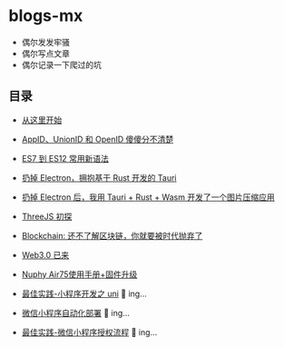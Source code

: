 # blogs-mx

- 偶尔发发牢骚
- 偶尔写点文章
- 偶尔记录一下爬过的坑


## 目录

- [从这里开始](https://github.com/mxismean/blogs-mx/blob/main/bolgs/%E4%BB%8E%E8%BF%99%E9%87%8C%E5%BC%80%E5%A7%8B/%E4%BB%8E%E8%BF%99%E9%87%8C%E5%BC%80%E5%A7%8B.md)

- [AppID、UnionID 和 OpenID 傻傻分不清楚](https://github.com/mxismean/blogs-mx/blob/main/bolgs/AppID%E3%80%81UnionID%20%E5%92%8C%20OpenID%20%E5%82%BB%E5%82%BB%E5%88%86%E4%B8%8D%E6%B8%85%E6%A5%9A/AppID%E3%80%81UnionID%20%E5%92%8C%20OpenID%20%E5%82%BB%E5%82%BB%E5%88%86%E4%B8%8D%E6%B8%85%E6%A5%9A.md)

- [ES7 到 ES12 常用新语法](https://github.com/mxismean/blogs-mx/blob/main/bolgs/ES7%20%E5%88%B0%20ES12%20%E5%B8%B8%E7%94%A8%E6%96%B0%E8%AF%AD%E6%B3%95/ES7%20%E5%88%B0%20ES12%20%E5%B8%B8%E7%94%A8%E6%96%B0%E8%AF%AD%E6%B3%95.md)

- [扔掉 Electron，拥抱基于 Rust 开发的 Tauri](https://github.com/mxismean/blogs-mx/blob/main/bolgs/%E6%89%94%E6%8E%89%20Electron%EF%BC%8C%E6%8B%A5%E6%8A%B1%20Tauri/%E6%89%94%E6%8E%89%20Electron%EF%BC%8C%E6%8B%A5%E6%8A%B1%20Tauri.md)

- [扔掉 Electron 后，我用 Tauri + Rust + Wasm 开发了一个图片压缩应用](https://github.com/mxismean/blogs-mx/blob/main/bolgs/%E6%89%94%E6%8E%89%20Electron%20%E5%90%8E%EF%BC%8C%E6%88%91%E7%94%A8%20Tauri%20%2B%20Rust%20%E5%BC%80%E5%8F%91%E4%BA%86%E4%B8%80%E4%B8%AA%E5%9B%BE%E7%89%87%E5%8E%8B%E7%BC%A9%E5%BA%94%E7%94%A8/%E6%89%94%E6%8E%89%20Electron%20%E5%90%8E%EF%BC%8C%E6%88%91%E7%94%A8%20Tauri%20%2B%20Rust%20%E5%BC%80%E5%8F%91%E4%BA%86%E4%B8%80%E4%B8%AA%E5%9B%BE%E7%89%87%E5%8E%8B%E7%BC%A9%E5%BA%94%E7%94%A8.md)

- [ThreeJS 初探](https://github.com/mxismean/blogs-mx/blob/main/bolgs/Three.js%20%E5%88%9D%E6%8E%A2/Three.js%20%E5%88%9D%E6%8E%A2.md)

- [Blockchain: 还不了解区块链，你就要被时代抛弃了](https://github.com/mxismean/blogs-mx/blob/main/bolgs/Blockchain/%E8%BF%98%E4%B8%8D%E4%BA%86%E8%A7%A3%E5%8C%BA%E5%9D%97%E9%93%BE%EF%BC%8C%E4%BD%A0%E5%B0%B1%E8%A6%81%E8%A2%AB%E6%97%B6%E4%BB%A3%E6%8A%9B%E5%BC%83%E4%BA%86.md)

- [Web3.0 已来](https://github.com/mxismean/blogs-mx/blob/main/bolgs/Web%203.0%20%E5%B7%B2%E6%9D%A5/Web%203.0%20%E5%B7%B2%E6%9D%A5.md)

- [Nuphy Air75使用手册+固件升级](https://github.com/mxismean/blogs-mx/blob/main/bolgs/Nuphy%20Air75%E4%BD%BF%E7%94%A8%E6%89%8B%E5%86%8C%2B%E5%9B%BA%E4%BB%B6%E5%8D%87%E7%BA%A7/Nuphy%20Air75%E4%BD%BF%E7%94%A8%E6%89%8B%E5%86%8C%2B%E5%9B%BA%E4%BB%B6%E5%8D%87%E7%BA%A7.md)

- [最佳实践-小程序开发之 uni]() 👀 ing...

- [微信小程序自动化部署]() 👀 ing...

- [最佳实践-微信小程序授权流程]() 👀 ing...


